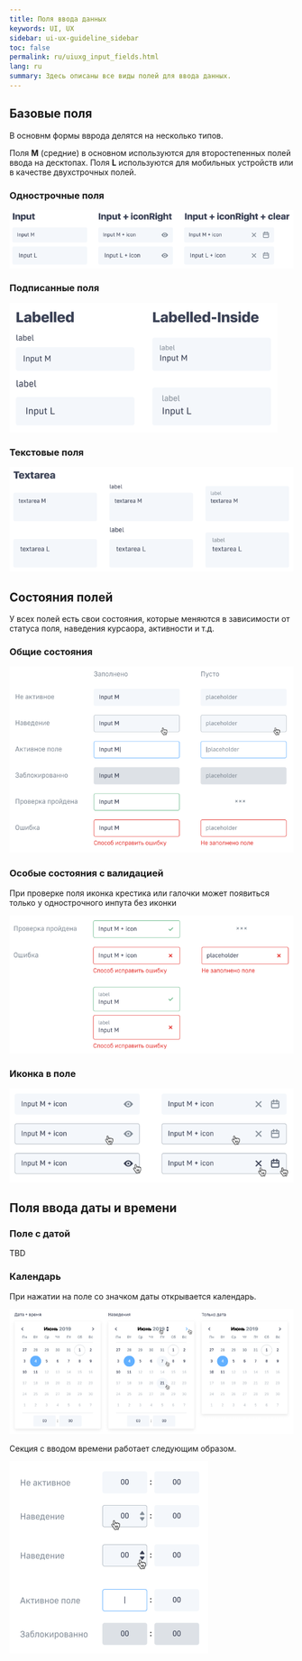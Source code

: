 ```yaml
---
title: Поля ввода данных
keywords: UI, UX
sidebar: ui-ux-guideline_sidebar
toc: false
permalink: ru/uiuxg_input_fields.html
lang: ru
summary: Здесь описаны все виды полей для ввода данных.
---
```


## Базовые поля

В основнм формы вврода делятся на несколько типов.

Поля **M** (средние) в основном используются для второстепенных полей ввода на десктопах. Поля **L** используются для мобильных устройств или в качестве двухстрочных полей.

### Однострочные поля

![Однострочные поля](../../../images/pages/guides/ui-ux-guideline/uiuxg_input_fields/1.png)

### Подписанные поля

![Двухстрочные поля](../../../images/pages/guides/ui-ux-guideline/uiuxg_input_fields/2.png)

### Текстовые поля

![Текстовые поля](../../../images/pages/guides/ui-ux-guideline/uiuxg_input_fields/3.png)

## Состояния полей

У всех полей есть свои состояния, которые меняются в зависимости от статуса поля, наведения курсаора, активности и т.д.

### Общие состояния

![Состояния полей](../../../images/pages/guides/ui-ux-guideline/uiuxg_input_fields/4.png)

### Особые состояния с валидацией

При проверке поля иконка крестика или галочки может появиться только у однострочного инпута без иконки

![Валидация полей](../../../images/pages/guides/ui-ux-guideline/uiuxg_input_fields/5.png)

### Иконка в поле

![Поля с иконкой](../../../images/pages/guides/ui-ux-guideline/uiuxg_input_fields/6.png)

## Поля ввода даты и времени

### Поле с датой

TBD

### Календарь

При нажатии на поле со значком даты открывается календарь.

![Календарь](../../../images/pages/guides/ui-ux-guideline/uiuxg_input_fields/7.png)

Секция с вводом времени работает следующим образом.

![Ввод времени](../../../images/pages/guides/ui-ux-guideline/uiuxg_input_fields/8.png)
